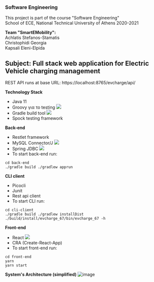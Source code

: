### Software Engineering 
This project is part of the course "Software Engineering" <br>
School of ECE, National Technical University of Athens 2020-2021 <br>

**Team "SmartEMobility":** <br>
Achlatis Stefanos-Stamatis <br>
Christophidi Georgia <br>
Kapsali Eleni-Elpida <br>

## Subject: Full stack web application for Electric Vehicle charging management
REST API runs at base URL: https://localhost:8765/evcharge/api/ <br>

**Technology Stack**
* Java 11
* Groovy για το testing <img src="https://img.shields.io/badge/apache%20Groovy-4298B8?style=for-the-badge&logo=apachegroovy&logoColor=white" />
* Gradle build tool <img src="https://img.shields.io/badge/gradle-02303A?style=for-the-badge&logo=gradle&logoColor=white" />
* Spock testing framework

**Back-end**
* Restlet framework
* MySQL Connector/J <img src="https://img.shields.io/badge/MySQL-005C84?style=for-the-badge&logo=mysql&logoColor=white" />
* Spring JDBC <img src="https://img.shields.io/badge/Spring-6DB33F?style=for-the-badge&logo=spring&logoColor=white" />
* To start back-end run:
```
cd back-end
./gradle build ./gradlew apprun
```
**CLI client**
* Picocli
* Junit
* Rest api client
* To start CLI run:
```
cd cli-client
./gradle build ./gradlew installDist ./build/install/evcharge_67/bin/evcharge_67 -h
```
**Front-end**
* React <img src="https://img.shields.io/badge/React-20232A?style=for-the-badge&logo=react&logoColor=61DAFB" />
* CRA (Create-React-App)
* To start front-end run:
```
cd front-end
yarn
yarn start
```
**System's Architecture (simplified)**
![image](https://user-images.githubusercontent.com/63153771/111076739-391daf00-84f6-11eb-93ea-23bcc1363c04.png)
